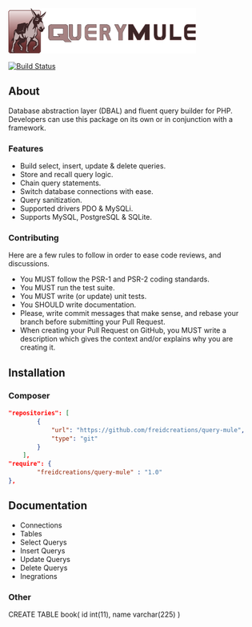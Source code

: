 <img src="docs/logo.png" width="375" height="90">

[![Build Status](https://travis-ci.org/blue-strawburry/query-mule.svg?branch=master)](https://travis-ci.org/blue-strawburry/query-mule)

## About
Database abstraction layer (DBAL) and fluent query builder for PHP. Developers can use this package on its own or in conjunction with a framework.

### Features
* Build select, insert, update & delete queries. 
* Store and recall query logic.
* Chain query statements.
* Switch database connections with ease.
* Query sanitization.
* Supported drivers PDO & MySQLi.
* Supports MySQL, PostgreSQL & SQLite.

### Contributing
Here are a few rules to follow in order to ease code reviews, 
and discussions.
 
* You MUST follow the PSR-1 and PSR-2 coding standards.  
* You MUST run the test suite.
* You MUST write (or update) unit tests.
* You SHOULD write documentation.
* Please, write commit messages that make sense, and rebase your branch before submitting your Pull Request.
* When creating your Pull Request on GitHub, you MUST write a description which gives the context and/or explains why you are creating it.


## Installation

### Composer
```json
"repositories": [
        {
            "url": "https://github.com/freidcreations/query-mule",
            "type": "git"
        }
    ],
"require": {
        "freidcreations/query-mule" : "1.0"
},
```

## Documentation
* Connections
* Tables
* Select Querys
* Insert Querys
* Update Querys
* Delete Querys
* Inegrations



### Other
CREATE TABLE book(
  id int(11),
  name varchar(225)
)






